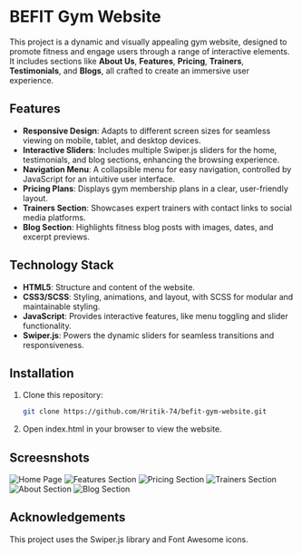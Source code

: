 # BEFIT Gym Website

This project is a dynamic and visually appealing gym website, designed to promote fitness and engage users through a range of interactive elements. It includes sections like **About Us**, **Features**, **Pricing**, **Trainers**, **Testimonials**, and **Blogs**, all crafted to create an immersive user experience.

## Features
- **Responsive Design**: Adapts to different screen sizes for seamless viewing on mobile, tablet, and desktop devices.
- **Interactive Sliders**: Includes multiple Swiper.js sliders for the home, testimonials, and blog sections, enhancing the browsing experience.
- **Navigation Menu**: A collapsible menu for easy navigation, controlled by JavaScript for an intuitive user interface.
- **Pricing Plans**: Displays gym membership plans in a clear, user-friendly layout.
- **Trainers Section**: Showcases expert trainers with contact links to social media platforms.
- **Blog Section**: Highlights fitness blog posts with images, dates, and excerpt previews.

## Technology Stack
- **HTML5**: Structure and content of the website.
- **CSS3/SCSS**: Styling, animations, and layout, with SCSS for modular and maintainable styling.
- **JavaScript**: Provides interactive features, like menu toggling and slider functionality.
- **Swiper.js**: Powers the dynamic sliders for seamless transitions and responsiveness.

## Installation
1. Clone this repository:
   ```bash
   git clone https://github.com/Hritik-74/befit-gym-website.git
2.  Open index.html in your browser to view the website.

## Screesnshots
   ![Home Page](images/Homepage.png)
   ![Features Section](images/Featurespage.png)
   ![Pricing Section](images/Pricingpage.png)
   ![Trainers Section](images/Trainerspage.png)
   ![About Section](images/Aboutpage.png)
   ![Blog Section](images/Blogpage.png)

## Acknowledgements
 This project uses the Swiper.js library and Font Awesome icons.
